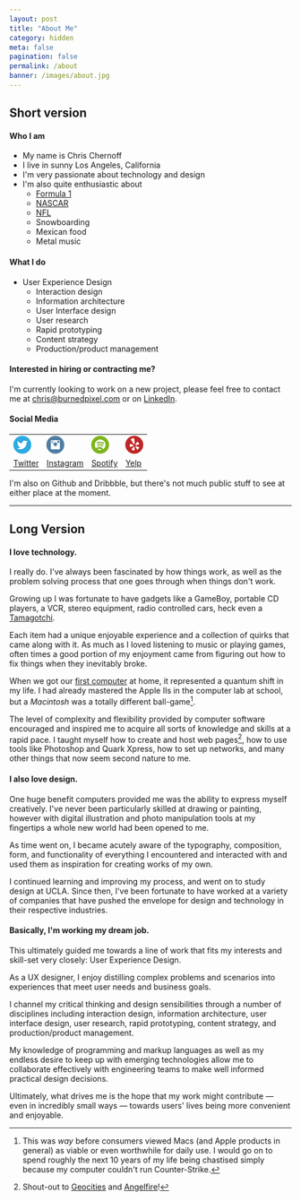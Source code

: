 ```yaml
---
layout: post
title: "About Me"
category: hidden
meta: false
pagination: false
permalink: /about
banner: /images/about.jpg
---
```


## Short version

#### Who I am
* My name is Chris Chernoff
* I live in sunny Los Angeles, California
* I'm very passionate about technology and design
* I'm also quite enthusiastic about
  * [Formula 1](http://en.wikipedia.org/wiki/Formula_1)
  * [NASCAR](http://en.wikipedia.org/wiki/Nascar)
  * [NFL](http://en.wikipedia.org/wiki/NFL)
  * Snowboarding
  * Mexican food
  * Metal music

#### What I do
* User Experience Design
  * Interaction design
  * Information architecture
  * User Interface design
  * User research
  * Rapid prototyping
  * Content strategy
  * Production/product management

#### Interested in hiring or contracting me?
I'm currently looking to work on a new project, please feel free to contact me at <chris@burnedpixel.com> or on [LinkedIn](http://www.linkedin.com/in/chrischernoff/).

#### Social Media

<table>
  <tr>
    <td><a class="no_underline" href="http://www.twitter.com/burnedpixel"><img src="/images/twitter_circle.png" /></a></td>
    <td><a class="no_underline" href="http://instagram.com/burnedpixl"><img src="/images/instagram_circle.png" /></a></td>
    <td><a class="no_underline" href="http://open.spotify.com/user/burnedpixel"><img src="/images/spotify_circle.png" /></a></td>
    <td><a class="no_underline" href="http://burned.yelp.com"><img src="/images/yelp_circle.png" /></a></td>
  </tr>
  <tr>
    <td><a href="http://www.twitter.com/burnedpixel">Twitter</a></td>
    <td><a href="http://instagram.com/burnedpixl">Instagram</a></td>
    <td><a href="http://open.spotify.com/user/burnedpixel">Spotify</a></td>
    <td><a href="http://burned.yelp.com">Yelp</a></td>
  </tr>
</table>



I'm also on Github and Dribbble, but there's not much public stuff to see at either place at the moment.

---

## Long Version

#### I love technology.

I really do. I've always been fascinated by how things work, as well as the problem solving process that one goes through when things don't work.

Growing up I was fortunate to have gadgets like a GameBoy, portable CD players, a VCR, stereo equipment, radio controlled cars, heck even a [Tamagotchi](http://en.wikipedia.org/wiki/Tamagotchi).

Each item had a unique enjoyable experience and a collection of quirks that came along with it. As much as I loved listening to music or playing games, often times a good portion of my enjoyment came from figuring out how to fix things when they inevitably broke.

When we got our [first computer](http://en.wikipedia.org/wiki/Power_Macintosh_6200) at home, it represented a quantum shift in my life. I had already mastered the Apple IIs in the computer lab at school, but a _Macintosh_ was a totally different ball-game[^1].

The level of complexity and flexibility provided by computer software encouraged and inspired me to acquire all sorts of knowledge and skills at a rapid pace. I taught myself how to create and host web pages[^2], how to use tools like Photoshop and Quark Xpress, how to set up networks, and many other things that now seem second nature to me.

#### I also love design.

One huge benefit computers provided me was the ability to express myself creatively. I've never been particularly skilled at drawing or painting, however with digital illustration and photo manipulation tools at my fingertips a whole new world had been opened to me.

As time went on, I became acutely aware of the typography, composition, form, and functionality of everything I encountered and interacted with and used them as inspiration for creating works of my own.

I continued learning and improving my process, and went on to study design at UCLA. Since then, I've been fortunate to have worked at a variety of companies that have pushed the envelope for design and technology in their respective industries.

#### Basically, I'm working my dream job.

This ultimately guided me towards a line of work that fits my interests and skill-set very closely: User Experience Design.

As a UX designer, I enjoy distilling complex problems and scenarios into experiences that meet user needs and business goals. 

I channel my critical thinking and design sensibilities through a number of disciplines including interaction design, information architecture, user interface design, user research, rapid prototyping, content strategy, and production/product management.

My knowledge of programming and markup languages as well as my endless desire to keep up with emerging technologies allow me to collaborate effectively with engineering teams to make well informed practical design decisions.

Ultimately, what drives me is the hope that my work might contribute — even in incredibly small ways — towards users' lives being more convenient and enjoyable.

  [^1]: This was _way_ before consumers viewed Macs (and Apple products in general) as viable or even worthwhile for daily use. I would go on to spend roughly the next 10 years of my life being chastised simply because my computer couldn't run Counter-Strike.
  [^2]: Shout-out to [Geocities](http://en.wikipedia.org/wiki/GeoCities) and [Angelfire](http://en.wikipedia.org/wiki/Angelfire)!